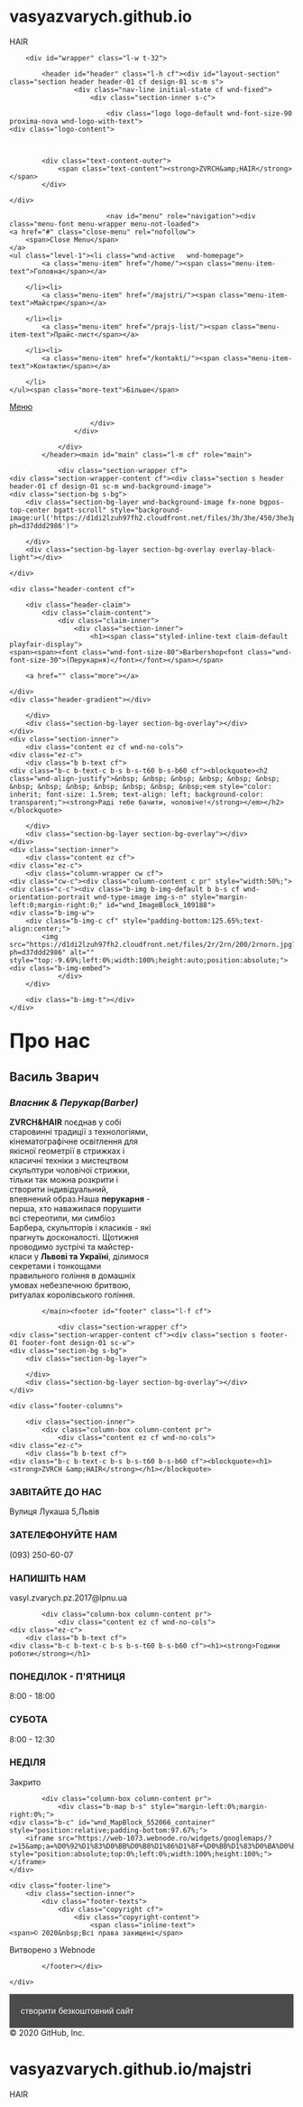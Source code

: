 # vasyazvarych.github.io
HAIR
<!DOCTYPE html>
<!--[if IE 8]><html class="lt-ie10 lt-ie9 no-js" prefix="og: https://ogp.me/ns#" lang="uk"><![endif]--><!--[if IE 9]><html class="lt-ie10 no-js" prefix="og: https://ogp.me/ns#" lang="uk"><![endif]--><!--[if gt IE 9]><!--><html class="no-js" prefix="og: https://ogp.me/ns#" lang="uk"><!--<![endif]--><head><meta charset="utf-8"><link rel="shortcut icon" href="https://d1di2lzuh97fh2.cloudfront.net/files/1j/1jd/1jdr8n.ico?ph=d37ddd2986"><link rel="apple-touch-icon" href="https://d1di2lzuh97fh2.cloudfront.net/files/1j/1jd/1jdr8n.ico?ph=d37ddd2986"><link rel="icon" href="https://d1di2lzuh97fh2.cloudfront.net/files/1j/1jd/1jdr8n.ico?ph=d37ddd2986"><meta http-equiv="X-UA-Compatible" content="IE=edge,chrome=1"><title>MakeUp zvrch</title><meta name="viewport" content="width=device-width,initial-scale=1,viewport-fit=cover"><meta name="msapplication-tap-highlight" content="no"><link href="https://d1di2lzuh97fh2.cloudfront.net/files/3y/3yn/3ynldv.css?ph=d37ddd2986" rel="stylesheet"><link href="https://d1di2lzuh97fh2.cloudfront.net/files/4e/4eg/4egfuu.css?ph=d37ddd2986" rel="stylesheet"><link rel="stylesheet" href="https://d1di2lzuh97fh2.cloudfront.net/files/1k/1ka/1ka1y0.css?ph=d37ddd2986" data-wnd_color_scheme_file=""><link rel="stylesheet" href="https://d1di2lzuh97fh2.cloudfront.net/files/2g/2g7/2g7fhp.css?ph=d37ddd2986" data-wnd_additive_color_file=""><link rel="stylesheet" href="https://d1di2lzuh97fh2.cloudfront.net/files/25/25c/25ceqj.css?ph=d37ddd2986" data-wnd_typography_file=""><meta name="description" content="ZVRCH&amp;amp;HAIR поєднав у собі старовинні традиції з технологіями, кінематографічне освітлення для якісної геометрії в стрижках і класичні техніки з мистецтвом скульптури чоловічої стрижки, тільки так можна розкрити і створити індивідуальний, впевнений образ.Наша перукарня - перша, хто наважилася порушити всі стереотипи, ми симбіоз Барбера, скульпторів..."><meta name="keywords" content=""><meta name="generator" content="Webnode 2"><meta name="apple-mobile-web-app-capable" content="yes"><meta name="apple-mobile-web-app-status-bar-style" content="black"><meta name="format-detection" content="telephone=no">

<meta property="og:url" content="https://makeup-zvrch.webnode.com.ua/"><meta property="og:title" content="MakeUp zvrch"><meta property="og:type" content="article"><meta property="og:description" content="ZVRCH&amp;amp;HAIR поєднав у собі старовинні традиції з технологіями, кінематографічне освітлення для якісної геометрії в стрижках і класичні техніки з мистецтвом скульптури чоловічої стрижки, тільки так можна розкрити і створити індивідуальний, впевнений образ.Наша перукарня - перша, хто наважилася порушити всі стереотипи, ми симбіоз Барбера, скульпторів..."><meta property="og:site_name" content="MakeUp zvrch"><meta property="og:image" content="https://d1di2lzuh97fh2.cloudfront.net/files/2r/2rn/700/2rnorn.jpg?ph=d37ddd2986"><meta property="og:article:published_time" content="2020-05-19T00:00:00+0200"><meta name="robots" content="index,follow"><link rel="canonical" href="https://makeup-zvrch.webnode.com.ua/"><script>window.checkAndChangeSvgColor=function(c){try{var a=document.getElementById(c);if(a){c=[["border","borderColor"],["outline","outlineColor"],["color","color"]];for(var h,b,d,f=[],e=0,m=c.length;e<m;e++)if(h=window.getComputedStyle(a)[c[e][1]].replace(/\s/g,"").match(/^rgb[a]?\(([0-9]{1,3}),([0-9]{1,3}),([0-9]{1,3})/i)){b="";for(var g=1;3>=g;g++)b+=("0"+parseInt(h[g],10).toString(16)).slice(-2);"0"===b.charAt(0)&&(d=parseInt(b.substr(0,2),16),d=Math.max(16,d),b=d.toString(16)+b.slice(-4));f.push(c[e][0]+"="+b)}if(f.length){var k=a.getAttribute("data-src"),l=k+(0>k.indexOf("?")?"?":"&")+f.join("&");a.src!=l&&(a.src=l,a.outerHTML=a.outerHTML)}}}catch(n){}};</script><link rel="stylesheet" href="https://use.typekit.net/cyn5vds.css"><script>(function(i,s,o,g,r,a,m){i['GoogleAnalyticsObject']=r;i[r]=i[r]||function(){
			(i[r].q=i[r].q||[]).push(arguments)},i[r].l=1*new Date();a=s.createElement(o),
			m=s.getElementsByTagName(o)[0];a.async=1;a.src=g;m.parentNode.insertBefore(a,m)
			})(window,document,'script','//www.google-analytics.com/analytics.js','ga');ga('create', 'UA-797705-6', 'auto',{"name":"wnd_header"});ga('wnd_header.set', 'dimension1', 'W2');ga('wnd_header.set', 'anonymizeIp', true);ga('wnd_header.send', 'pageview');</script></head><body class="l l-01 l-box layout-01 wt-boxed-bg c-s-m wt-home ac-s ac-i   b-btn-sq b-btn-s-l b-btn-dn b-btn-bw-1 img-d-n img-t-o img-h-z line-solid b-e-c b-e-ds lbox-d   wnd-fe  wnd-fonts-fallback">
	<div class="wnd-page cs-dblue ac-mred">

		<div id="wrapper" class="l-w t-32">

			<header id="header" class="l-h cf"><div id="layout-section" class="section header header-01 cf design-01 sc-m s">
					<div class="nav-line initial-state cf wnd-fixed">
						<div class="section-inner s-c">

							<div class="logo logo-default wnd-font-size-90 proxima-nova wnd-logo-with-text">
    <div class="logo-content">
        
            
            
            <div class="text-content-outer">
                <span class="text-content"><strong>ZVRCH&amp;HAIR</strong></span>
            </div>
        
    </div>
</div>

							

							<nav id="menu" role="navigation"><div class="menu-font menu-wrapper menu-not-loaded">
	<a href="#" class="close-menu" rel="nofollow">
		<span>Close Menu</span>
	</a>
    <ul class="level-1"><li class="wnd-active   wnd-homepage">
        	<a class="menu-item" href="/home/"><span class="menu-item-text">Головна</span></a>
        	
    	</li><li>
        	<a class="menu-item" href="/majstri/"><span class="menu-item-text">Майстри</span></a>
        	
    	</li><li>
        	<a class="menu-item" href="/prajs-list/"><span class="menu-item-text">Прайс-лист</span></a>
        	
    	</li><li>
        	<a class="menu-item" href="/kontakti/"><span class="menu-item-text">Контакти</span></a>
        	
    	</li>
    </ul><span class="more-text">Більше</span>
</div></nav><script type="application/javascript">var el=document.getElementById("menu");"undefined"!=typeof el&&(el.style.display="none")</script><div id="menu-mobile" class="hidden">
								<a href="#" id="menu-submit"><span></span>Меню</a>
							</div>

						</div>
					</div>

				</div>
			</header><main id="main" class="l-m cf" role="main">

				<div class="section-wrapper cf">
	<div class="section-wrapper-content cf"><div class="section s header header-01 cf design-01 sc-m wnd-background-image">
	<div class="section-bg s-bg">
		<div class="section-bg-layer wnd-background-image fx-none bgpos-top-center bgatt-scroll" style="background-image:url('https://d1di2lzuh97fh2.cloudfront.net/files/3h/3he/450/3he3pe.jpeg?ph=d37ddd2986')">
			
		</div>
		<div class="section-bg-layer section-bg-overlay overlay-black-light"></div>

	</div>

	<div class="header-content cf">

		<div class="header-claim">
			<div class="claim-content">
				<div class="claim-inner">
					<div class="section-inner">
						<h1><span class="styled-inline-text claim-default playfair-display">
	<span><span><font class="wnd-font-size-80">Barbershop<font class="wnd-font-size-30">(Перукарня)</font></font></span></span>
</span></h1>
					</div>
				</div>
			</div>
		</div>


		<a href="" class="more"></a>

	</div>
	<div class="header-gradient"></div>
</div><section class="section s default-01 design-01 sc-b"><div class="section-bg s-bg">
		<div class="section-bg-layer">
			
		</div>
		<div class="section-bg-layer section-bg-overlay"></div>
	</div>
	<div class="section-inner">
		<div class="content ez cf wnd-no-cols">
	<div class="ez-c">
		<div class="b b-text cf">
	<div class="b-c b-text-c b-s b-s-t60 b-s-b60 cf"><blockquote><h2 class="wnd-align-justify">&nbsp; &nbsp; &nbsp; &nbsp; &nbsp; &nbsp; &nbsp; &nbsp; &nbsp; &nbsp; &nbsp; &nbsp; &nbsp;<em style="color: inherit; font-size: 1.5rem; text-align: left; background-color: transparent;"><strong>Радi тебе бачити, чоловiче!</strong></em></h2></blockquote>
</div>
</div>
	</div>
	
</div>
	</div>
</section><section class="section s default-01 design-01 sc-w"><div class="section-bg s-bg">
		<div class="section-bg-layer">
			
		</div>
		<div class="section-bg-layer section-bg-overlay"></div>
	</div>
	<div class="section-inner">
		<div class="content ez cf">
	<div class="ez-c">
		<div class="column-wrapper cw cf">
	<div class="cw-c"><div class="column-content c pr" style="width:50%;">
	<div class="c-c"><div class="b-img b-img-default b b-s cf wnd-orientation-portrait wnd-type-image img-s-n" style="margin-left:0;margin-right:0;" id="wnd_ImageBlock_109188">
    <div class="b-img-w">
        <div class="b-img-c cf" style="padding-bottom:125.65%;text-align:center;">
            <img src="https://d1di2lzuh97fh2.cloudfront.net/files/2r/2rn/200/2rnorn.jpg?ph=d37ddd2986" alt="" style="top:-9.69%;left:0%;width:100%;height:auto;position:absolute;"><div class="b-img-embed">
                </div>
        </div>

        <div class="b-img-t"></div>
    </div>
</div></div>
</div><div class="column-content c pr" style="width:50%;">
	<div class="c-c"><div class="b b-text cf">
	<div class="b-c b-text-c b-s b-s-t60 b-s-b60 cf"><h1><font style="font-size:170%">Про нас</font></h1>

<h2>Василь Зварич</h2>

<h3><em>Власник&nbsp;&amp;&nbsp;Перукар(Barber)</em></h3>

<p><strong>ZVRCH&amp;HAIR</strong> поєднав у собі старовинні традиції з технологіями, кінематографічне освітлення для якісної геометрії в стрижках і класичні техніки з мистецтвом скульптури чоловічої стрижки, тільки так можна розкрити і створити індивідуальний, впевнений образ.Наша <strong>перукарня</strong> - перша, хто наважилася порушити всі стереотипи, ми симбіоз Барбера, скульпторів і класиків - які прагнуть досконалості. Щотижня проводимо зустрічі та майстер-класи у <strong>Львові та Україні</strong>, ділимося секретами і тонкощами правильного гоління в домашніх умовах небезпечною бритвою, ритуалах королівського гоління.&nbsp;<br></p>
</div>
</div></div>
</div></div>
</div>
	</div>
	
</div>
	</div>
</section></div>
</div>

			</main><footer id="footer" class="l-f cf">

				<div class="section-wrapper cf">
	<div class="section-wrapper-content cf"><div class="section s footer-01 footer-font design-01 sc-w">
	<div class="section-bg s-bg">
		<div class="section-bg-layer">
			
		</div>
		<div class="section-bg-layer section-bg-overlay"></div>
	</div>

	<div class="footer-columns">

		<div class="section-inner">
			<div class="column-box column-content pr">
				<div class="content ez cf wnd-no-cols">
	<div class="ez-c">
		<div class="b b-text cf">
	<div class="b-c b-text-c b-s b-s-t60 b-s-b60 cf"><blockquote><h1><strong>ZVRCH &amp;HAIR</strong></h1></blockquote>

<h3 style="text-align: left;">ЗАВІТАЙТЕ ДО НАС</h3>

<p>Вулиця Лукаша 5,Львiв</p>

<h3 style="text-align: left;">ЗАТЕЛЕФОНУЙТЕ НАМ</h3>

<p>(093) 250-60-07</p>

<h3 style="text-align: left;">НАПИШІТЬ НАМ</h3>

<p>vasyl.zvarych.pz.2017@lpnu.ua</p>
</div>
</div>
	</div>
	
</div>
			</div>

			<div class="column-box column-content pr">
				<div class="content ez cf wnd-no-cols">
	<div class="ez-c">
		<div class="b b-text cf">
	<div class="b-c b-text-c b-s b-s-t60 b-s-b60 cf"><h1><strong>Години роботи</strong></h1>

<h3>ПОНЕДІЛОК&nbsp;-&nbsp;П'ЯТНИЦЯ</h3>

<p>8:00 - 18:00</p>

<h3>СУБОТА</h3>

<p>8:00 - 12:30</p>

<h3>НЕДІЛЯ</h3>

<p>Закрито</p>
</div>
</div>
	</div>
	
</div>
			</div>

			<div class="column-box column-content pr">
				<div class="b-map b-s" style="margin-left:0%;margin-right:0%;">
	<div class="b-c" id="wnd_MapBlock_552066_container" style="position:relative;padding-bottom:97.67%;">
		<iframe src="https://web-1073.webnode.ro/widgets/googlemaps/?z=15&amp;a=%D0%92%D1%83%D0%BB%D0%B8%D1%86%D1%8F+%D0%BB%D1%83%D0%BA%D0%B0%D1%88%D0%B0%2C%D0%BB%D1%8C%D0%B2&amp;s=" style="position:absolute;top:0%;left:0%;width:100%;height:100%;"></iframe>
	</div>
</div>
			</div>
		</div>
		<div class="background-stripe"></div>
	</div>

	<div class="footer-line">
		<div class="section-inner">
			<div class="footer-texts">
				<div class="copyright cf">
					<div class="copyright-content">
						<span class="inline-text">
	<span>© 2020&nbsp;Всі права захищені</span>
</span>
					</div>
				</div>
				<div class="system-footer cf">
					<div class="system-footer-content"><div class="sf">
<div class="sf-content">Витворено з Webnode</div>
</div></div>
				</div>
			</div>
			<div class="lang-select cf">
	
</div>
		</div>
	</div>
</div></div>
</div>

			</footer></div>

	</div>

	
<div id="wnd_footer"><style type="text/css">#wnd_footer {display: block; box-sizing: border-box; text-align: center; overflow: hidden; overflow-wrap: break-word; word-wrap: break-word; word-break: break-word; position: relative; width: 100%; font-family: Arial, Roboto, Helvetica, sans-serif; font-weight: normal; font-style: normal; font-size: 15px; line-height: 1.5; background-color: rgba(0, 0, 0, 0.7);}#wnd_footer a {color: #fff; text-decoration: none; display: inline-block;}#wnd_footer_left {width: 100%;}#wnd_footer_left_wrapper {padding: 12px 12px 6px;}#wnd_footer_right {width: 100%;}#wnd_footer_right_wrapper {padding: 6px 12px 14px;}#wnd_footer_logo {background: url(https://d1di2lzuh97fh2.cloudfront.net/client/img/wnd-logo2.svg?ph=d37ddd2986) no-repeat; display: inline-block; width: 103px; height: 20px; opacity: .83;}#wnd_footer_logo b {opacity: 0;}@media only screen and (min-width: 480px) {#wnd_footer_left {float: left; min-height: 60px; width: auto; display: table;}#wnd_footer_left_wrapper {text-align: left; padding: 8px 160px 8px 12px; display: table-cell; vertical-align: middle;}#wnd_footer_right {position: absolute; top: 0; left: auto; right: 12px; bottom: 0; width: auto;}#wnd_footer_right_wrapper {text-align: right; padding: 19px 0;}}@media only screen and (min-width: 768px) {#wnd_footer_left_wrapper {padding: 16px 160px 16px 20px;}#wnd_footer_right {right: 20px;}}@media only screen and (min-width: 1200px) {#wnd_footer_left_wrapper {padding-left: 30px;}#wnd_footer_right {right: 30px;}}@media print {#wnd_footer style {display: none !important;}}</style><div  id="wnd_footer_left"><div id="wnd_footer_left_wrapper"><a  href="https://www.webnode.com.ua?utm_source=text&amp;utm_medium=footer&amp;utm_campaign=free1&amp;utm_content=wnd2" target="_blank" rel="nofollow" >cтворити безкоштовний сайт</a></div></div><div id="wnd_footer_right"><div id="wnd_footer_right_wrapper"><a id="wnd_footer_logo" href="https://www.webnode.com.ua?utm_source=button&amp;utm_medium=footer&amp;utm_campaign=free1&amp;utm_content=wnd2" target="_blank" rel="nofollow" ><b>Webnode</b></a></div></div></div><script type="text/javascript" src="https://d1di2lzuh97fh2.cloudfront.net/files/2k/2k0/2k0op0.js?ph=d37ddd2986"></script><script type="application/javascript">!function(){if(document.body.classList.contains("wnd-cms")===!1){var e=document.querySelectorAll(".footer-texts .copyright .inline-text"),t=document.getElementsByClassName("sf")[0];null!==e&&[].forEach.call(e,function(e){""===e.querySelector("span").innerHTML.trim()&&(e.className+=" empty")}),void 0!==t&&""===t.querySelector(".sf-content").innerHTML.trim()&&(t.className+=" empty",null!==t.previousSibling&&(t.previousSibling.previousSibling.className+=" empty"))}}(),function(){if(0==document.getElementsByClassName("wnd-cms").length)for(var e=document.getElementsByClassName("column-content"),t=0;t<e.length;t++){var s=e[t].querySelector("div"),n=s.getElementsByClassName("b-text-c");void 0!=n[0]&&s.firstChild==s.lastChild&&""===n[0].innerText&&(e[t].classList?e[t].classList.add("column-empty"):(e[t].classList?e[t].classList.contains("column-empty"):new RegExp("\\bcolumn-empty\\b").test(e[t].className))&&(e[t].className+=" column-empty"))}}()</script><script src="https://d1di2lzuh97fh2.cloudfront.net/client.fe/js.compiled/lang.uk.146.js?ph=d37ddd2986" crossorigin="anonymous"></script><script src="https://d1di2lzuh97fh2.cloudfront.net/client.fe/js.compiled/compiled.multi.2-687.js?ph=d37ddd2986" crossorigin="anonymous"></script><script>var wnd = wnd || {};wnd.$data = {"image_content_items":{"wnd_ThumbnailBlock_490443":{"id":"wnd_ThumbnailBlock_490443","type":"wnd.pc.ThumbnailBlock"},"wnd_HeaderSection_header_169101":{"id":"wnd_HeaderSection_header_169101","type":"wnd.pc.HeaderSection"},"wnd_Section_default_389178":{"id":"wnd_Section_default_389178","type":"wnd.pc.Section"},"wnd_ImageBlock_109188":{"id":"wnd_ImageBlock_109188","type":"wnd.pc.ImageBlock"},"wnd_Section_two_cols_image_547275":{"id":"wnd_Section_two_cols_image_547275","type":"wnd.pc.Section"},"wnd_LogoBlock_239194":{"id":"wnd_LogoBlock_239194","type":"wnd.pc.LogoBlock"},"wnd_Section_footer_994877":{"id":"wnd_Section_footer_994877","type":"wnd.pc.Section"}},"svg_content_items":{"wnd_ImageBlock_109188":{"id":"wnd_ImageBlock_109188","type":"wnd.pc.ImageBlock"},"wnd_LogoBlock_239194":{"id":"wnd_LogoBlock_239194","type":"wnd.pc.LogoBlock"}},"content_items":[],"project_info":{"isMultilanguage":false,"eshop_tax_enabled":"1","country_code":"","contact_state":"","eshop_tax_type":"VAT","eshop_discounts":false}};</script><script>wnd.$system = {"filesPath":"https:\/\/makeup-zvrch.webnode.com.ua\/_files\/","staticFiles":"https:\/\/d1di2lzuh97fh2.cloudfront.net\/files","isCms":false,"staticCDNServers":["https:\/\/d1di2lzuh97fh2.cloudfront.net\/"],"fileUploadAllowExtension":["jpg","jpeg","png","gif","bmp","ico","svg","webp","tiff","pdf","doc","docx","ppt","pptx","pps","ppsx","odt","xls","xlsx","txt","rtf","mp3","wma","wav","ogg","amr","flac","m4a","3gp","avi","wmv","mov","mpg","mkv","mp4","mpeg","m4v","swf","gpx","stl","csv","xml","txt","dxf","dwg","iges","igs","step","stp"],"maxUserFormFileLimit":4194304,"frontendLanguage":"uk","backendLanguage":"uk","page":{"id":200000046,"identifier":"home","template":{"id":200000004,"styles":{"typography":"t-32","scheme":"cs-dblue","additiveColor":"ac-mred","acHeadings":false,"acSubheadings":true,"acIcons":true,"acOthers":false,"imageStyle":"img-d-n","imageHover":"img-h-z","imageTitle":"img-t-o","buttonStyle":"b-btn-sq","buttonSize":"b-btn-s-l","buttonDecoration":"b-btn-dn","buttonBorders":"b-btn-bw-1","lineStyle":"line-solid","eshopGridItemAlign":"b-e-c","eshopGridItemStyle":"b-e-ds","lightboxStyle":"lbox-d","background":{"default":null},"backgroundSettings":{"default":""}}},"layout":"homepage","name":"\u0413\u043e\u043b\u043e\u0432\u043d\u0430","html_title":"","language":"uk","langId":1,"isHomepage":true,"meta_description":"","meta_keywords":"","header_code":"","footer_code":"","styles":[],"countFormsEntries":[]},"listingsPrefix":"\/l\/","productPrefix":"\/p\/","cartPrefix":"\/cart\/","checkoutPrefix":"\/checkout\/","isCheckout":false,"isEshop":false,"isProductDetail":false,"isListingDetail":false,"hasEshopAnalytics":false,"gTagId":null,"currency":"USD","format":{"be":{"DATE_TIME":{"mask":"%d.%m.%Y %H:%M","regexp":"^(((0?[1-9]|[1,2][0-9]|3[0,1])\\.(0?[1-9]|1[0-2])\\.[0-9]{1,4})(( [0-1][0-9]| 2[0-3]):[0-5][0-9])?|(([0-9]{4}(0[1-9]|1[0-2])(0[1-9]|[1,2][0-9]|3[0,1])(0[0-9]|1[0-9]|2[0-3])[0-5][0-9][0-5][0-9])))?$"},"DATE":{"mask":"%d.%m.%Y"},"CURRENCY":{"mask":{"point":",","thousands":" ","decimals":2,"mask":"%s","zerofill":true}}},"fe":{"DATE_TIME":{"mask":"%d.%m.%Y %H:%M","regexp":"^(((0?[1-9]|[1,2][0-9]|3[0,1])\\.(0?[1-9]|1[0-2])\\.[0-9]{1,4})(( [0-1][0-9]| 2[0-3]):[0-5][0-9])?|(([0-9]{4}(0[1-9]|1[0-2])(0[1-9]|[1,2][0-9]|3[0,1])(0[0-9]|1[0-9]|2[0-3])[0-5][0-9][0-5][0-9])))?$"},"DATE":{"mask":"%d.%m.%Y"},"CURRENCY":{"mask":{"point":",","thousands":" ","decimals":2,"mask":"%s","zerofill":true}}}},"e_product":null,"listing_item":null,"labels":{"wnd.fe.CookieBar.message":"\u0426\u0435\u0439 \u0441\u0430\u0439\u0442 \u0432\u0438\u043a\u043e\u0440\u0438\u0441\u0442\u043e\u0432\u0443\u0454 \u0444\u0430\u0439\u043b\u0438 cookie \u0434\u043b\u044f \u0437\u0430\u0431\u0435\u0437\u043f\u0435\u0447\u0435\u043d\u043d\u044f \u043d\u0435\u043e\u0431\u0445\u0456\u0434\u043d\u043e\u0457 \u0444\u0443\u043d\u043a\u0446\u0456\u043e\u043d\u0430\u043b\u044c\u043d\u043e\u0441\u0442\u0456 \u0441\u0430\u0439\u0442\u0443. \u0412\u0438\u043a\u043e\u0440\u0438\u0441\u0442\u043e\u0432\u0443\u044e\u0447\u0438 \u043d\u0430\u0448 \u0441\u0430\u0439\u0442, \u0432\u0438 \u043f\u043e\u0433\u043e\u0434\u0436\u0443\u0454\u0442\u0435\u0441\u044f \u0437 \u043d\u0430\u0448\u043e\u044e \u043f\u043e\u043b\u0456\u0442\u0438\u043a\u043e\u044e \u043a\u043e\u043d\u0444\u0456\u0434\u0435\u043d\u0446\u0456\u0439\u043d\u043e\u0441\u0442\u0456.","wnd.fe.FeFooter.createWebsite":"\u0421\u0442\u0432\u043e\u0440\u0456\u0442\u044c \u0432\u043b\u0430\u0441\u043d\u0438\u0439 \u0432\u0435\u0431\u0441\u0430\u0439\u0442 \u0431\u0435\u0437\u043a\u043e\u0448\u0442\u043e\u0432\u043d\u043e!","wnd.fe.FormManager.error.file.notAllowedExtension":"\u041d\u0435 \u043c\u043e\u0436\u043b\u0438\u0432\u043e \u0437\u0430\u0432\u0430\u043d\u0442\u0430\u0436\u0438\u0442\u0438 \u0444\u0430\u0439\u043b \u0442\u0438\u043f\u0443 \u0022{EXTENSION}\u0022.","wnd.fe.FormManager.error.file.required":"\u041e\u0431\u0435\u0440\u0456\u0442\u044c, \u0431\u0443\u0434\u044c \u043b\u0430\u0441\u043a\u0430, \u0444\u0430\u0439\u043b \u0434\u043b\u044f \u0437\u0430\u0432\u0430\u043d\u0442\u0430\u0436\u0435\u043d\u043d\u044f.","wnd.fe.FormManager.error.file.sizeExceeded":"\u041c\u0430\u043a\u0441\u0438\u043c\u0430\u043b\u044c\u043d\u0438\u0439 \u0440\u043e\u0437\u043c\u0456\u0440 \u0444\u0430\u0439\u043b\u0443 - {SIZE} MB.","wnd.fe.FormManager.error.userChangePassword":"\u041f\u0430\u0440\u043e\u043b\u0456 \u043d\u0435 \u0441\u043f\u0456\u0432\u043f\u0430\u0434\u0430\u044e\u0442\u044c","wnd.fe.FormManager.error.userLogin.inactiveAccount":"\u0412\u0430\u0448\u0430 \u0440\u0435\u0454\u0441\u0442\u0440\u0430\u0446\u0456\u044f \u0449\u0435 \u043d\u0435 \u0431\u0443\u043b\u0430 \u0441\u0445\u0432\u0430\u043b\u0435\u043d\u0430, \u0432\u0438 \u043d\u0435 \u043c\u043e\u0436\u0435\u0442\u0435 \u0437\u0430\u0439\u0442\u0438.","wnd.fe.FormManager.error.userLogin.invalidLogin":"\u041d\u0435\u0432\u0456\u0440\u043d\u0435 \u0456\u043c'\u044f \u043a\u043e\u0440\u0438\u0441\u0442\u0443\u0432\u0430\u0447\u0430 (email) \u0447\u0438 \u043f\u0430\u0440\u043e\u043b\u044c!","wnd.fe.ListingData.shortMonthName.Apr":"\u041a\u0432\u0456","wnd.fe.ListingData.shortMonthName.Aug":"\u0421\u0435\u0440","wnd.fe.ListingData.shortMonthName.Dec":"\u0413\u0440\u0443","wnd.fe.ListingData.shortMonthName.Feb":"\u041b\u044e\u0442","wnd.fe.ListingData.shortMonthName.Jan":"\u0421\u0456\u0447","wnd.fe.ListingData.shortMonthName.Jul":"\u041b\u0438\u043f","wnd.fe.ListingData.shortMonthName.Jun":"\u0427\u0435\u0440","wnd.fe.ListingData.shortMonthName.Mar":"\u0411\u0435\u0440","wnd.fe.ListingData.shortMonthName.May":"\u0422\u0440\u0430","wnd.fe.ListingData.shortMonthName.Nov":"\u041b\u0438\u0441","wnd.fe.ListingData.shortMonthName.Oct":"\u0416\u043e\u0432","wnd.fe.ListingData.shortMonthName.Sep":"\u0412\u0435\u0440","wnd.fe.ShoppingCartManager.count.between2And4":"{COUNT} \u0448\u0442.","wnd.fe.ShoppingCartManager.count.moreThan5":"{COUNT} \u0448\u0442.","wnd.fe.ShoppingCartManager.count.one":"{COUNT} \u0448\u0442.","wnd.fe.ShoppingCartTable.label.itemsInStock":"Only {COUNT} pcs available in stock","wnd.fe.ShoppingCartTable.label.itemsInStock.between2And4":"\u041b\u0438\u0448\u0435 {COUNT} \u0448\u0442. \u0434\u043e\u0441\u0442\u0443\u043f\u043d\u043e \u0432 \u043d\u0430\u044f\u0432\u043d\u043e\u0441\u0442\u0456","wnd.fe.ShoppingCartTable.label.itemsInStock.moreThan5":"\u041b\u0438\u0448\u0435 {COUNT} \u0448\u0442. \u0434\u043e\u0441\u0442\u0443\u043f\u043d\u043e \u0432 \u043d\u0430\u044f\u0432\u043d\u043e\u0441\u0442\u0456","wnd.fe.ShoppingCartTable.label.itemsInStock.one":"\u041b\u0438\u0448\u0435 {COUNT} \u0448\u0442. \u0434\u043e\u0441\u0442\u0443\u043f\u043d\u043e \u0432 \u043d\u0430\u044f\u0432\u043d\u043e\u0441\u0442\u0456","wnd.fe.ShoppingCartTable.label.outOfStock":"\u041d\u0435\u043c\u0430 \u0432 \u043d\u0430\u044f\u0432\u043d\u043e\u0441\u0442\u0456","wnd.fe.UserBar.logOut":"\u0412\u0438\u0439\u0442\u0438","wnd.pc.BlogDetailPageZone.next":"\u041d\u043e\u0432\u0456 \u0437\u0430\u043f\u0438\u0441\u0438","wnd.pc.BlogDetailPageZone.previous":"\u0421\u0442\u0430\u0440\u0456 \u0437\u0430\u043f\u0438\u0441\u0438","wnd.pc.FileBlock.download":"\u0417\u041a\u0410\u0427\u0410\u0422\u0418","wnd.pc.FormBlock.action.defaultMessage.text":"\u0424\u043e\u0440\u043c\u0430 \u0431\u0443\u043b\u0430 \u0443\u0441\u043f\u0456\u0448\u043d\u043e \u0432\u0456\u0434\u0456\u0441\u043b\u0430\u043d\u0430.","wnd.pc.FormBlock.action.defaultMessage.title":"\u0414\u044f\u043a\u0443\u0454\u043c\u043e!","wnd.pc.ListingDetailPageZone.next":"\u041d\u0430\u0441\u0442\u0443\u043f\u043d\u0430","wnd.pc.ListingDetailPageZone.previous":"\u041f\u043e\u043f\u0435\u0440\u0435\u0434\u043d\u044f","wnd.pc.ListingItemCopy.namePrefix":"\u041a\u043e\u043f\u0456\u044f","wnd.pc.Option.defaultText":"\u0406\u043d\u0448\u0438\u0439 \u0432\u0430\u0440\u0456\u0430\u043d\u0442","wnd.pc.PageCopy.namePrefix":"\u041a\u043e\u043f\u0456\u044f","wnd.pc.ProductAddToCartBlock.addToCart":"\u0414\u043e \u043a\u043e\u0448\u0438\u043a\u0443","wnd.pc.ProductItem.button.viewDetail":"\u0421\u0442\u043e\u0440\u0456\u043d\u043a\u0430 \u0442\u043e\u0432\u0430\u0440\u0443","wnd.pc.ProductOptionGroupBlock.notSelected":"\u0416\u043e\u0434\u0435\u043d \u0432\u0430\u0440\u0456\u0430\u043d\u0442 \u043d\u0435 \u0432\u0438\u0431\u0440\u0430\u043d\u043e","wnd.pc.ProductOutOfStockBlock.label":"\u041d\u0435\u043c\u0430 \u0432 \u043d\u0430\u044f\u0432\u043d\u043e\u0441\u0442\u0456","wnd.pc.ProductPriceBlock.prefixText":"\u0412\u0456\u0434\u00a0","wnd.pc.ProductPriceBlock.suffixText":"","wnd.pc.ProductsZone.label.collections":"\u041a\u0430\u0442\u0435\u0433\u043e\u0440\u0456\u0457","wnd.pc.ProductsZoneModel.label.allCollections":"\u0412\u0441\u0456 \u043f\u0440\u043e\u0434\u0443\u043a\u0442\u0438","wnd.pc.ShoppingCartTable.label.checkout":"\u041e\u0444\u043e\u0440\u043c\u043b\u0435\u043d\u043d\u044f \u0437\u0430\u043c\u043e\u0432\u043b\u0435\u043d\u043d\u044f","wnd.pc.ShoppingCartTable.label.checkoutDisabled":"\u041e\u0444\u043e\u0440\u043c\u043b\u0435\u043d\u043d\u044f \u0437\u0430\u043c\u043e\u0432\u043b\u0435\u043d\u043d\u044f \u043d\u0435 \u0434\u0430\u043d\u0438\u0439 \u043c\u043e\u043c\u0435\u043d\u0442 \u043d\u0435\u0434\u043e\u0441\u0442\u0443\u043f\u043d\u043e (\u043d\u0435\u0432\u0438\u0431\u0440\u0430\u043d\u043e \u043c\u0435\u0442\u043e\u0434 \u043e\u043f\u043b\u0430\u0442\u0438 \u0442\u0430 \u0434\u043e\u0441\u0442\u0430\u0432\u043a\u0438)","wnd.pc.ShoppingCartTable.label.continue":"\u041f\u0440\u043e\u0434\u043e\u0432\u0436\u0438\u0442\u0438 \u043a\u0443\u043f\u0443\u0432\u0430\u0442\u0438","wnd.pc.ShoppingCartTable.label.delete":"\u0412\u0438\u0434\u0430\u043b\u0438\u0442\u0438","wnd.pc.ShoppingCartTable.label.item":"\u0422\u043e\u0432\u0430\u0440","wnd.pc.ShoppingCartTable.label.price":"\u0426\u0456\u043d\u0430","wnd.pc.ShoppingCartTable.label.quantity":"\u041a\u0456\u043b\u044c\u043a\u0456\u0441\u0442\u044c","wnd.pc.ShoppingCartTable.label.sum":"\u0412\u0441\u044c\u043e\u0433\u043e","wnd.pc.ShoppingCartTable.label.totalPrice":"\u0412\u0441\u044c\u043e\u0433\u043e","wnd.pc.ShoppingCartTable.placeholder.text":"\u041e\u0431\u0435\u0440\u0456\u0442\u044c \u0449\u043e\u0441\u044c \u0456\u0437 \u043a\u0440\u0430\u043c\u043d\u0438\u0446\u0456.","wnd.pc.ShoppingCartTable.placeholder.title":"\u041a\u043e\u0448\u0438\u043a \u043f\u043e\u043a\u0438 \u0449\u043e \u043f\u043e\u0440\u043e\u0436\u043d\u0456\u0439.","wnd.pc.SystemFooterBlock.poweredByWebnode":"\u0412\u0438\u0442\u0432\u043e\u0440\u0435\u043d\u043e \u0437 Webnode","wnd.pc.UserChangePasswordFormBlock.invalidRecoveryUrl":"\u041f\u043e\u0441\u0438\u043b\u0430\u043d\u043d\u044f \u0434\u043b\u044f \u0437\u043c\u0456\u043d\u0438 \u043f\u0430\u0440\u043e\u043b\u044e \u043d\u0435 \u0454 \u0431\u0456\u043b\u044c\u0448\u0435 \u0430\u043a\u0442\u0438\u0432\u043d\u0438\u043c. \u0429\u043e\u0431\u0438 \u043e\u0442\u0440\u0438\u043c\u0430\u0442\u0438 \u043d\u043e\u0432\u0435 \u043f\u043e\u0441\u0438\u043b\u0430\u043d\u043d\u044f, \u043f\u0435\u0440\u0435\u0439\u0434\u0456\u0442\u044c \u043d\u0430 \u0441\u0442\u043e\u0440\u0456\u043d\u043a\u0443 {START_LINK}\u0417\u0430\u0431\u0443\u0442\u0438\u0439 \u043f\u0430\u0440\u043e\u043b\u044c{END_LINK}","wnd.pc.UserRecoveryFormBlock.action.defaultMessage.text":"\u041f\u043e\u0441\u0438\u043b\u0430\u043d\u043d\u044f, \u0449\u043e \u043d\u0430\u0434\u0430\u0441\u0442\u044c \u0432\u0430\u043c \u043c\u043e\u0436\u043b\u0438\u0432\u0456\u0441\u0442\u044c \u0437\u043c\u0456\u043d\u0438 \u043f\u0430\u0440\u043e\u043b\u044e, \u0431\u0443\u043b\u043e \u043d\u0430\u0434\u0456\u0441\u043b\u0430\u043d\u043e \u043d\u0430 \u0432\u0430\u0448\u0443 \u043f\u043e\u0448\u0442\u0443. \u042f\u043a\u0449\u043e \u0432\u0438 \u043d\u0435 \u043e\u0442\u0440\u0438\u043c\u0430\u043b\u0438 email, \u0431\u0443\u0434\u044c \u043b\u0430\u0441\u043a\u0430, \u043f\u0435\u0440\u0435\u0432\u0456\u0440\u0442\u0435 \u043f\u0430\u043f\u043a\u0443 \u0421\u043f\u0430\u043c.","wnd.pc.UserRecoveryFormBlock.action.defaultMessage.title":"\u0415mail \u0437 \u0456\u043d\u0441\u0442\u0440\u0443\u043a\u0446\u0456\u0454\u044e \u0431\u0443\u043b\u043e \u0432\u0456\u0434\u0456\u0441\u043b\u0430\u043d\u043e.","wnd.pc.UserRegistrationFormBlock.action.defaultMessage.text":"\u0412\u0430\u0448\u0430 \u0440\u0435\u0454\u0441\u0442\u0440\u0430\u0446\u0456\u044f \u0447\u0435\u043a\u0430\u0454 \u043d\u0430 \u0441\u0445\u0432\u0430\u043b\u0435\u043d\u043d\u044f. \u041a\u043e\u043b\u0438 \u0432\u0430\u0448\u0430 \u0440\u0435\u0454\u0441\u0442\u0440\u0430\u0446\u0456\u044f \u0431\u0443\u0434\u0435 \u0441\u0445\u0432\u0430\u043b\u0435\u043d\u0430, \u043c\u0438 \u043f\u043e\u0432\u0456\u0434\u043e\u043c\u0438\u043c\u043e \u0432\u0430\u0441 \u043d\u0430 email \u0430\u0434\u0440\u0435\u0441\u0443.","wnd.pc.UserRegistrationFormBlock.action.defaultMessage.title":"\u0414\u044f\u043a\u0443\u0454\u043c\u043e \u0437\u0430 \u0440\u0435\u0454\u0441\u0442\u0440\u0430\u0446\u0456\u044e \u043d\u0430 \u043d\u0430\u0448\u043e\u043c\u0443 \u0441\u0430\u0439\u0442\u0456.","wnd.pm.AddNewPagePattern.onlineStore":"\u0406\u043d\u0442\u0435\u0440\u043d\u0435\u0442-\u043c\u0430\u0433\u0430\u0437\u0438\u043d"},"kbLinks":{"eshopPromoVariants":"https:\/\/www.webnode.ru\/blog\/2018\/11\/eshop-new-variants\/","eshopPromo":"https:\/\/www.webnode.ru\/blog\/2018\/07\/new-eshop2-webnode\/","eshopDiscounts":"https:\/\/us.webnode.com\/support\/index.php?\/Knowledgebase\/Article\/View\/5476\/ ","faq":"https:\/\/www.webnode.com\/support\/index.php?\/Knowledgebase\/List\/Index\/363\/","domainRegistration":"https:\/\/www.webnode.com\/support\/index.php?\/Knowledgebase\/Article\/View\/3188\/","domainBirthdateInfo":"https:\/\/www.webnode.com\/support\/index.php?\/Knowledgebase\/Article\/View\/150\/","domainTransfer":"https:\/\/www.webnode.com\/support\/index.php?\/Knowledgebase\/Article\/View\/3833\/","skRegistration":"https:\/\/www.webnode.com\/support\/index.php?\/Knowledgebase\/Article\/View\/228\/","euTransfer":"https:\/\/www.webnode.com\/support\/index.php?\/Knowledgebase\/Article\/View\/230\/","webmailLogin":"https:\/\/www.webnode.com\/support\/index.php?\/Knowledgebase\/Article\/View\/3213\/","webmail":"https:\/\/www.webnode.com\/support\/index.php?\/Knowledgebase\/List\/Index\/377\/","introduction":"https:\/\/www.webnode.com\/support\/index.php?\/Knowledgebase\/Article\/View\/3065\/","orderTracking":"https:\/\/www.webnode.com\/support\/index.php?\/Knowledgebase\/Article\/View\/4950\/","storageBandwidth":"https:\/\/www.webnode.com\/support\/index.php?\/Knowledgebase\/Article\/View\/440\/","subPage":"https:\/\/www.webnode.com\/support\/index.php?\/Knowledgebase\/Article\/View\/3122\/","import":"https:\/\/www.webnode.com\/support\/index.php?\/Knowledgebase\/Article\/View\/5157\/","checkoutFi":"https:\/\/www.webnode.com\/support\/index.php?\/Knowledgebase\/Article\/View\/5392\/","emailAccounts":"https:\/\/www.webnode.com\/support\/index.php?\/Knowledgebase\/Article\/View\/3211\/"},"aviary":[]};</script></body></html>
© 2020 GitHub, Inc.


# vasyazvarych.github.io/majstri

HAIR
<!DOCTYPE html>
